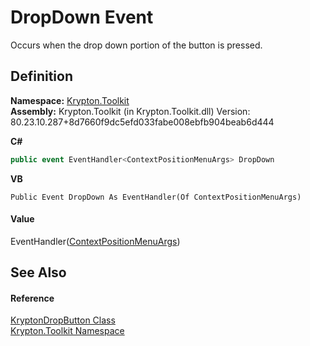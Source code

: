 # DropDown Event


Occurs when the drop down portion of the button is pressed.



## Definition
**Namespace:** <a href="79d2eac2-21f4-54ff-7552-b20c33c30600.md">Krypton.Toolkit</a>  
**Assembly:** Krypton.Toolkit (in Krypton.Toolkit.dll) Version: 80.23.10.287+8d7660f9dc5efd033fabe008ebfb904beab6d444

**C#**
``` C#
public event EventHandler<ContextPositionMenuArgs> DropDown
```
**VB**
``` VB
Public Event DropDown As EventHandler(Of ContextPositionMenuArgs)
```



#### Value
EventHandler(<a href="7d5da66a-3b82-6136-662c-e32ff162d799.md">ContextPositionMenuArgs</a>)

## See Also


#### Reference
<a href="14cbbe90-014f-3c64-94f2-997393d8d231.md">KryptonDropButton Class</a>  
<a href="79d2eac2-21f4-54ff-7552-b20c33c30600.md">Krypton.Toolkit Namespace</a>  
